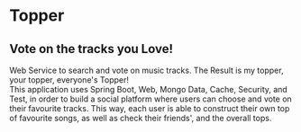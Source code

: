# Topper

## Vote on the tracks you Love!


Web Service to search and vote on music tracks. The Result is my topper, your topper, everyone's Topper!
<br> This application uses Spring Boot, Web, Mongo Data, Cache, Security, and Test, in order to build a social platform where users can choose and vote on 
their favourite tracks. This way, each user is able to construct their own top of favourite songs, as well as check their friends', and the overall tops.